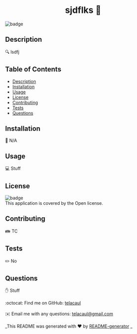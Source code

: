 
<h1 align="center">sjdflks 👋</h1>
  
![badge](https://img.shields.io/badge/license-Open-brightgreen)<br />
## Description
🔍 lsdfj
## Table of Contents
- [Description](#description)
- [Installation](#installation)
- [Usage](#usage)
- [License](#license)
- [Contributing](#contributing)
- [Tests](#tests)
- [Questions](#questions)
## Installation
💾 N/A
## Usage
💻 Stuff
## License
![badge](https://img.shields.io/badge/license-Open-brightgreen)
<br />
This application is covered by the Open license. 
## Contributing
👪 TC
## Tests
✏️ No
## Questions
✋ Stuff<br />
<br />
:octocat: Find me on GitHub: [telacaul](https://github.com/telacaul)<br />
<br />
✉️ Email me with any questions: telacaul@gmail.com<br /><br />
_This README was generated with ❤️ by [README-generator](https://github.com/jpd61/README-generator) _
    